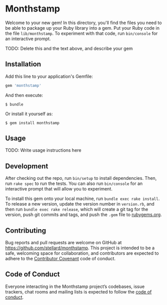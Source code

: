 # Monthstamp

Welcome to your new gem! In this directory, you'll find the files you need to be able to package up your Ruby library into a gem. Put your Ruby code in the file `lib/monthstamp`. To experiment with that code, run `bin/console` for an interactive prompt.

TODO: Delete this and the text above, and describe your gem

## Installation

Add this line to your application's Gemfile:

```ruby
gem 'monthstamp'
```

And then execute:

    $ bundle

Or install it yourself as:

    $ gem install monthstamp

## Usage

TODO: Write usage instructions here

## Development

After checking out the repo, run `bin/setup` to install dependencies. Then, run `rake spec` to run the tests. You can also run `bin/console` for an interactive prompt that will allow you to experiment.

To install this gem onto your local machine, run `bundle exec rake install`. To release a new version, update the version number in `version.rb`, and then run `bundle exec rake release`, which will create a git tag for the version, push git commits and tags, and push the `.gem` file to [rubygems.org](https://rubygems.org).

## Contributing

Bug reports and pull requests are welcome on GitHub at https://github.com/stellard/monthstamp. This project is intended to be a safe, welcoming space for collaboration, and contributors are expected to adhere to the [Contributor Covenant](http://contributor-covenant.org) code of conduct.

## Code of Conduct

Everyone interacting in the Monthstamp project’s codebases, issue trackers, chat rooms and mailing lists is expected to follow the [code of conduct](https://github.com/stellard/monthstamp/blob/master/CODE_OF_CONDUCT.md).
